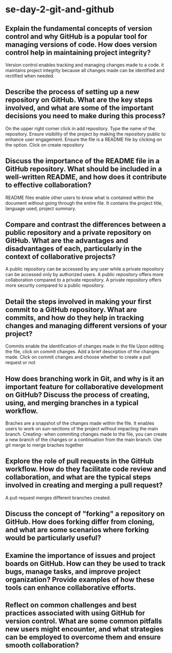 # se-day-2-git-and-github
## Explain the fundamental concepts of version control and why GitHub is a popular tool for managing versions of code. How does version control help in maintaining project integrity?
Version control enables tracking and managing changes made to a code. it maintains project integrity because all changes made can be identified and rectified when needed.
## Describe the process of setting up a new repository on GitHub. What are the key steps involved, and what are some of the important decisions you need to make during this process?
On the upper right corner click in add repository.
Type the name of the repository.
Ensure visibility of the project by making the repository public to enhance user engagement.
Ensure the file is a README file by clicking on the option.
Click on create repository
## Discuss the importance of the README file in a GitHub repository. What should be included in a well-written README, and how does it contribute to effective collaboration?
README files enable other users to know what is contained within the document without going through the entire file.
It contains the project title, language used, project summary.
## Compare and contrast the differences between a public repository and a private repository on GitHub. What are the advantages and disadvantages of each, particularly in the context of collaborative projects?
A public repository can be accessed by any user while a private repository can be accessed only by authorized users.
A public repository offers more collaboration compared to a private repository.
A private repository offers more security compared to a public repository.
## Detail the steps involved in making your first commit to a GitHub repository. What are commits, and how do they help in tracking changes and managing different versions of your project?
Commits enable the identification of changes made in the file
Upon editing the file, click on commit changes.
Add a brief description of the changes made.
Click on commit changes and choose whether to create a pull request or not
## How does branching work in Git, and why is it an important feature for collaborative development on GitHub? Discuss the process of creating, using, and merging branches in a typical workflow.
Braches are a snapshot of the changes made within the file. It enables users to work on sun-sections of the project without impacting the main branch.
Creating- when commiting changes made to the file, you can create a new branch of the changes or a continuation from the main branch.
Use git merge to merge braches together
## Explore the role of pull requests in the GitHub workflow. How do they facilitate code review and collaboration, and what are the typical steps involved in creating and merging a pull request?
A pull request merges different branches created.
## Discuss the concept of "forking" a repository on GitHub. How does forking differ from cloning, and what are some scenarios where forking would be particularly useful?

## Examine the importance of issues and project boards on GitHub. How can they be used to track bugs, manage tasks, and improve project organization? Provide examples of how these tools can enhance collaborative efforts.

## Reflect on common challenges and best practices associated with using GitHub for version control. What are some common pitfalls new users might encounter, and what strategies can be employed to overcome them and ensure smooth collaboration?

